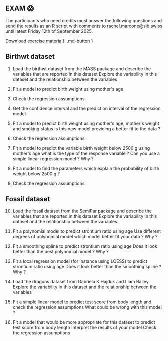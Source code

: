 ## **EXAM** :scream:

The participants who need credits must answer the following questions and send the results as an R script with comments to rachel.marcone@sib.swiss until latest Friday 12th of September 2025.

[Download exercise material](assets/exercises/dragons.RData){: .md-button }

## Birthwt dataset

1. Load the birthwt dataset from the MASS package and describe the variables that are reported in this dataset
Explore the variability in this dataset and the relationship between the variables


2. Fit a model to predict birth weight using mother's age


3. Check the regression assumptions


4. Get the confidence interval and the prediction interval of the regression model



5. Fit a model to predict birth weight using mother's age, mother's weight and smoking status
Is this new model providing a better fit to the data ?



6. Check the regression assumptions


7. Fit a model to predict the variable birth weight below 2500 g using mother's age
what is the type of the response variable ?
Can you use a simple linear regression model ? Why ?



8. Fit a model to find the parameters which explain the probability of birth weight below 2500 g ?



9. Check the regression assumptions

## Fossil dataset

10. Load the fossil dataset from the SemiPar package and describe the variables that are reported in this dataset
Explore the variability in this dataset and the relationship between the variables.


11. Fit a polynomial model to predict strontium ratio using age
Use different degrees of polynomial model
which model better fit your data ? Why ?


12. Fit a smoothing spline to predict strontium ratio using age
Does it look better than the best polynomial model ? Why ?


13. Fit a local regression model (for instance using LOESS) to predict strontium ratio using age
Does it look better than the smoothing spline ? Why ?



14. Load the dragons dataset from Gabriela K Hajduk and Liam Bailey
Explore the variability in this dataset and the relationship between the variables




15. Fit a simple linear model to predict test score from body length and check the regression assumptions
What could be wrong with this model ?




16. Fit a model that would be more appropriate for this dataset to predict test score from body length 
Interpret the results of your model
Check the regression assumptions

